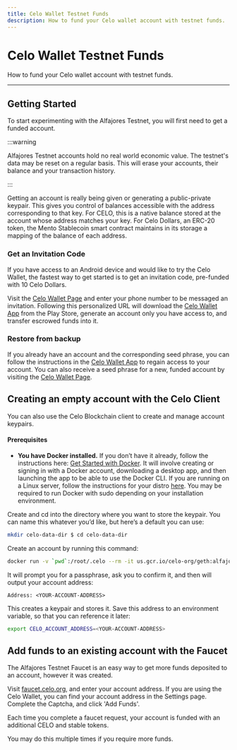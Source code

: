 ```yaml
---
title: Celo Wallet Testnet Funds
description: How to fund your Celo wallet account with testnet funds.
---
```


# Celo Wallet Testnet Funds

How to fund your Celo wallet account with testnet funds.

---

## Getting Started

To start experimenting with the Alfajores Testnet, you will first need to get a funded account.

:::warning

Alfajores Testnet accounts hold no real world economic value. The testnet's data may be reset on a regular basis. This will erase your accounts, their balance and your transaction history.

:::

Getting an account is really being given or generating a public-private keypair. This gives you control of balances accessible with the address corresponding to that key. For CELO, this is a native balance stored at the account whose address matches your key. For Celo Dollars, an ERC-20 token, the Mento Stablecoin smart contract maintains in its storage a mapping of the balance of each address.

### Get an Invitation Code

If you have access to an Android device and would like to try the Celo Wallet, the fastest way to get started is to get an invitation code, pre-funded with 10 Celo Dollars.

Visit the [Celo Wallet Page](https://celo.org/build/wallet) and enter your phone number to be messaged an invitation. Following this personalized URL will download the [Celo Wallet App](https://play.google.com/store/apps/details?id=org.celo.mobile.alfajores) from the Play Store, generate an account only you have access to, and transfer escrowed funds into it.

### Restore from backup

If you already have an account and the corresponding seed phrase, you can follow the instructions in the [Celo Wallet App](https://play.google.com/store/apps/details?id=org.celo.mobile.alfajores) to regain access to your account. You can also receive a seed phrase for a new, funded account by visiting the [Celo Wallet Page](https://celo.org/build/wallet).

## Creating an empty account with the Celo Client

You can also use the Celo Blockchain client to create and manage account keypairs.

#### **Prerequisites**

- **You have Docker installed.** If you don’t have it already, follow the instructions here: [Get Started with Docker](https://www.docker.com/get-started). It will involve creating or signing in with a Docker account, downloading a desktop app, and then launching the app to be able to use the Docker CLI. If you are running on a Linux server, follow the instructions for your distro [here](https://docs.docker.com/install/#server). You may be required to run Docker with sudo depending on your installation environment.

Create and cd into the directory where you want to store the keypair. You can name this whatever you’d like, but here’s a default you can use:

```bash
mkdir celo-data-dir $ cd celo-data-dir
```

Create an account by running this command:

```bash
docker run -v `pwd`:/root/.celo --rm -it us.gcr.io/celo-org/geth:alfajores account new
```

It will prompt you for a passphrase, ask you to confirm it, and then will output your account address:

`Address: <YOUR-ACCOUNT-ADDRESS>`

This creates a keypair and stores it. Save this address to an environment variable, so that you can reference it later:

```bash
export CELO_ACCOUNT_ADDRESS=<YOUR-ACCOUNT-ADDRESS>
```

## **Add funds to an existing account with the Faucet**

The Alfajores Testnet Faucet is an easy way to get more funds deposited to an account, however it was created.

Visit [faucet.celo.org](https://faucet.celo.org), and enter your account address. If you are using the Celo Wallet, you can find your account address in the Settings page. Complete the Captcha, and click 'Add Funds'.

Each time you complete a faucet request, your account is funded with an additional CELO and stable tokens.

You may do this multiple times if you require more funds.
